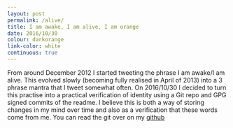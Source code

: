 ```yaml
---
layout: post
permalink: /alive/
title: I am awake, I am alive, I am orange
date: 2016/10/30 
colour: darkorange
link-color: white
continuous: true
---
```

From around December 2012 I started tweeting the phrase I am awake/I am alive. This evolved slowly (becoming fully realised in April of 2013) into a 3 phrase mantra that I tweet somewhat often. On 2016/10/30 I decided to turn this practise into a practical verification of identity using a Git repo and GPG signed commits of the readme. I believe this is both a way of storing changes in my mind over time and also as a verification that these words come from me. You can read the git over on my [github]

[github]: https://github.com/ixt/I-am-awake-I-am-alive-I-am-orange
